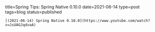 
title=Spring Tips: Spring Native 0.10.0
date=2021-06-14
type=post
tags=blog
status=published
~~~~~~
[(2021-06-14) Spring Native 0.10.0](https://www.youtube.com/watch?v=JsUAGJqdvaA) 
            